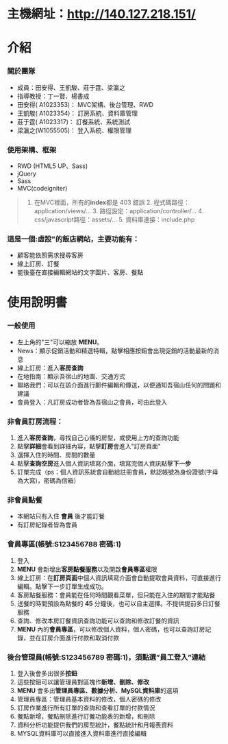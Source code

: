主機網址：http://140.127.218.151/
================================

# 介紹

### 關於團隊

* 成員：田安得、王凱駿、莊于霆、梁瀛之
* 指導教授：丁一賢、楊書成
* 田安得( A1023353)： MVC架構、後台管理、RWD
* 王凱駿( A1023354)： 訂房系統、資料庫管理
* 莊于霆( A1023317)： 訂餐系統、系統測試
* 梁瀛之(W1055505)： 登入系統、權限管理

### 使用架構、框架

* RWD (HTML5 UP、Sass)
* jQuery
* Sass
* MVC(codeigniter)
>1. 在MVC裡面，所有的**index**都是 403 錯誤
	2. 程式碼路徑：application/views/...
	3. 路徑設定：application/controller/...
	4. css/javascript路徑：assets/...
	5. 資料庫連接：include.php

### 這是一個:虛設"的飯店網站，主要功能有：

* 顧客能依照需求搜尋客房
* 線上訂房、訂餐
* 能後臺在直接編輯網站的文字圖片、客房、餐點

# 使用說明書

### 一般使用

* 左上角的"三"可以縮放 **MENU**。
* News：顯示促銷活動和精選特輯，點擊相應按鈕會出現促銷的活動最新的消息
* 線上訂房：進入**客房查詢**
* 在地指南：顯示吾宿山的地圖、交通方式
* 聯絡我們：可以在該介面進行郵件編輯和傳送，以便通知吾宿山任何的問題和建議
* 會員登入：凡訂房成功者皆為吾宿山之會員，可由此登入

### 非會員訂房流程：

1. 進入**客房查詢**，尋找自己心儀的房型，或使用上方的查詢功能
2. 點擊**詳細**會看到詳細內容，點擊**訂房**會進入"訂房頁面"
3. 選擇入住的時間、房間的數量
4. 點擊**查詢空房**進入個人資訊填寫介面，填寫完個人資訊點擊**下一步**
5. 訂單完成（ps：個人資訊系統會自動給註冊會員，默認帳號為身份證號(字母為大寫)，密碼為信箱）

### 非會員點餐

* 本網站只有入住 **會員** 後才能訂餐
* 有訂房紀錄者皆為會員

### 會員專區(帳號:S123456788 密碼:1)

1. 登入
2. **MENU** 會新增出**客房點餐服務**以及開啟**會員專區**權限
3. 線上訂房：在**訂房頁面**中個人資訊填寫介面會自動提取會員資料，可直接進行編輯。點擊下一步訂單生成成功。
4. 客房點餐服務：會員能在任何時間觀看菜單，但只能在入住的期間才能點餐
5. 送餐的時間預設為點餐的 **45** 分鐘後，也可以自主選擇。不提供提前多日訂餐服務
6. 查詢、修改本房訂餐資訊查詢功能可以查詢和修改訂餐的資訊
7. **MENU** 內的**會員專區**，可以修改個人資料，個人密碼，也可以查詢訂房記錄，並在訂房介面進行付款和取消付款

### 後台管理員(帳號:S123456789 密碼:1)，須點選”員工登入”連結

1. 登入後會多出很多**按鈕**
2. 這些按鈕可以讓管理員對區塊作**新增、刪除、修改**
3. **MENU** 會多出**管理員專區、數據分析、MySQL資料庫**的選項
4. 管理員專區：管理員基本資料的修改，個人密碼的修改
5. 訂房作業進行所有訂單的查詢和查看訂單的付款情況
6. 餐點新增，餐點刪除進行訂餐功能表的新增，和刪除
7. 資料分析功能提供我們的房型統計，餐點統計和月報表資料
8. MYSQL資料庫可以直接進入資料庫進行直接編輯
